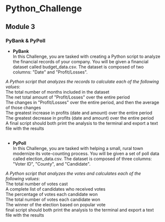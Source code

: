 # Python_Challenge
## Module 3
### PyBank & PyPoll

* <b> PyBank </b></br>
In this Challenge, you are tasked with creating a Python script to analyze the financial records of your company. You will be given a financial dataset called budget_data.csv. The dataset is composed of two columns: "Date" and "Profit/Losses".

<i>A Python script that analyzes the records to calculate each of the following values</i>:</br>
The total number of months included in the dataset</br>
The net total amount of "Profit/Losses" over the entire period</br>
The changes in "Profit/Losses" over the entire period, and then the average of those changes</br>
The greatest increase in profits (date and amount) over the entire period</br>
The greatest decrease in profits (date and amount) over the entire period</br>
A final script should both print the analysis to the terminal and export a text file with the results</br>
</br>
* <b> PyPoll </b></br>
In this Challenge, you are tasked with helping a small, rural town modernize its vote-counting process.
You will be given a set of poll data called election_data.csv. The dataset is composed of three columns: "Voter ID", "County", and "Candidate".

<i>A Python script that analyzes the votes and calculates each of the following values</i>:</br>
The total number of votes cast</br>
A complete list of candidates who received votes</br>
The percentage of votes each candidate won</br>
The total number of votes each candidate won</br>
The winner of the election based on popular vote</br>
final script should both print the analysis to the terminal and export a text file with the results
